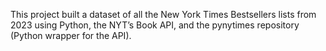 This project built a dataset of all the New York Times Bestsellers lists from 2023 using Python, the NYT’s Book API, and the pynytimes repository (Python wrapper for the API).
